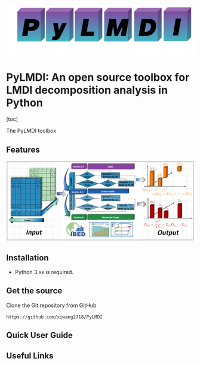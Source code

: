 ![PyLMDI_logo](\PyLMDI_logo.png)

# PyLMDI: An open source toolbox for LMDI decomposition analysis in Python



[toc]

The PyLMDI toolbox 



## Features

![PyLMDI_FrameWork](PyLMDI_FrameWork.png)



## Installation

- Python 3.xx is required.



## Get the source

Clone the Git repository from GitHub

```
https://github.com/xiwang2718/PyLMDI
```



## Quick User Guide





## Useful Links



